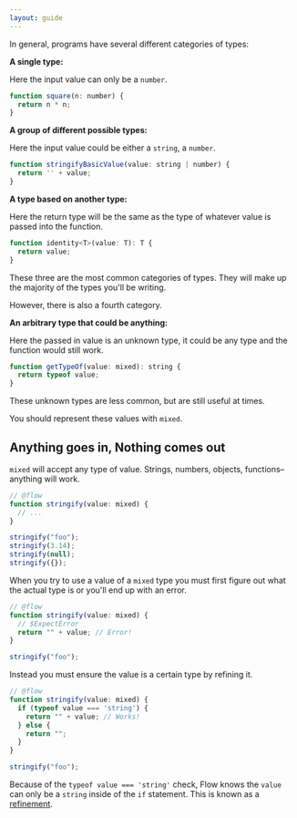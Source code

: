 ```yaml
---
layout: guide
---
```


In general, programs have several different categories of types:

**A single type:**

Here the input value can only be a `number`.

```js
function square(n: number) {
  return n * n;
}
```

**A group of different possible types:**

Here the input value could be either a `string`, a `number`.

```js
function stringifyBasicValue(value: string | number) {
  return '' + value;
}
```

**A type based on another type:**

Here the return type will be the same as the type of whatever value is passed
into the function.

```js
function identity<T>(value: T): T {
  return value;
}
```

These three are the most common categories of types. They will make up the
majority of the types you'll be writing.

However, there is also a fourth category.

**An arbitrary type that could be anything:**

Here the passed in value is an unknown type, it could be any type and the
function would still work.

```js
function getTypeOf(value: mixed): string {
  return typeof value;
}
```

These unknown types are less common, but are still useful at times.

You should represent these values with `mixed`.

## Anything goes in, Nothing comes out <a class="toc" id="toc-anything-goes-in-nothing-comes-out" href="#toc-anything-goes-in-nothing-comes-out"></a>

`mixed` will accept any type of value. Strings, numbers, objects, functions–
anything will work.

```js
// @flow
function stringify(value: mixed) {
  // ...
}

stringify("foo");
stringify(3.14);
stringify(null);
stringify({});
```

When you try to use a value of a `mixed` type you must first figure out what
the actual type is or you'll end up with an error.

```js
// @flow
function stringify(value: mixed) {
  // $ExpectError
  return "" + value; // Error!
}

stringify("foo");
```

Instead you must ensure the value is a certain type by refining it.

```js
// @flow
function stringify(value: mixed) {
  if (typeof value === 'string') {
    return "" + value; // Works!
  } else {
    return "";
  }
}

stringify("foo");
```

Because of the `typeof value === 'string'` check, Flow knows the `value` can
only be a `string` inside of the `if` statement. This is known as a
[refinement](../../lang/refinements/).
